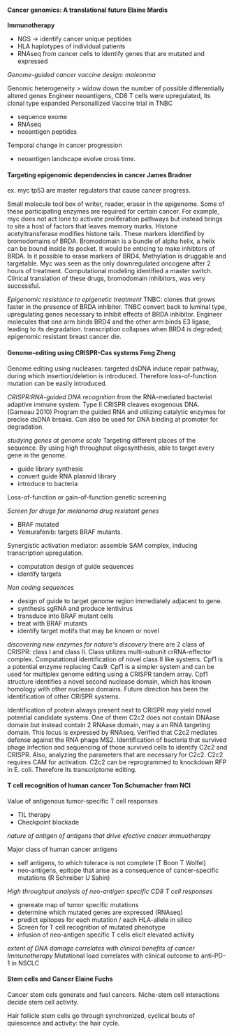 


#### Cancer genomics: A translational future  Elaine Mardis

__Immunotherapy__  
+ NGS -> identify cancer unique peptides
+ HLA haplotypes of individual patients
+ RNAseq from cancer cells to identify genes that are mutated and expressed  

_Genome-guided cancer vaccine design: maleonma_

Genomic heterogeneity > widow down the number of possible differentially altered genes
Engineer neoantigens, CD8 T cells were upregulated, its clonal type expanded
Personallized Vaccine trial in TNBC
+ sequence exome
+ RNAseq
+ neoantigen peptides

Temporal change in cancer progression
+ neoantigen landscape evolve cross time.


#### Targeting epigenomic dependencies in cancer James Bradner

ex. myc tp53 are master regulators that cause cancer progress.

Small molecule tool box of writer, reader, eraser in the epigenome. Some of these participating enzymes are required for certain cancer. For example, myc does not act lone to activate proliferation pathways but instead brings to site a host of factors that leaves memory marks. Histone acetyltransferase modifies histone tails. These markers identified by bromodomains of BRDA. Bromodomain is a bundle of alpha helix, a helix can be bound inside its pocket. It would be enticing to make inhibtors of BRDA. Is it possible to erase markers of BRD4. Methylation is druggable and targetable. Myc was seen as the only downregulated oncogene after 2 hours of treatment. Computational modeling identified a master switch. Clinical translation of these drugs, bromodomain inhibitors, was very successful.

_Epigenomic resistance to epigenetic treatment_
TNBC: clones that grows faster in the presence of BRDA inhibitor. TNBC convert back to luminal type, upregulating genes necessary to inhibit effects of BRDA inhibitor. Engineer molecules that one arm binds BRD4 and the other arm binds E3 ligase, leading to its degradation. transcription collapses when BRD4 is degraded; epigenomic resistant breast cancer die.

#### Genome-editing using CRISPR-Cas systems Feng Zheng  

Genome editing using nucleases: targeted dsDNA induce repair pathway, during which insertion/deletion is introduced. Therefore loss-of-function mutation can be easily introduced.

_CRISPR:RNA-guided DNA recognition_
from the RNA-mediated bacterial adaptive immune system. Type II CRISPR cleaves exogenous DNA. (Garneau 2010) Program the guided RNA and utilizing catalytic enzymes for precise dsDNA breaks. Can also be used for DNA binding at promoter for degradation.

_studying genes at genome scale_
Targeting different places of the sequence. By using high throughput oligosynthesis, able to target every gene in the genome.
+ guide library synthesis
+ convert guide RNA plasmid library
+ introduce to bacteria

Loss-of-function or gain-of-function genetic screening

_Screen for drugs for melanoma drug resistant genes_
+ BRAF mutated
+ Vemurafenib: targets BRAF mutants.

Synergistic activation mediator: assemble SAM complex, inducing transcription upregulation.
+ computation design of guide sequences
+ identify targets

_Non coding sequences_
+ design of guide to target genome region immediately adjacent to gene.
+ synthesis sgRNA and produce lentivirus
+ transduce into BRAF mutant cells
+ treat with BRAF mutants
+ identify target motifs that may be known or novel

_discovering new enzymes for nature's discovery_
there are 2 class of CRISPR: class I and class II. Class utilizes multi-subunit crRNA-effector complex. Computational identification of novel class II like systems. Cpf1 is a potential enzyme replacing Cas9. Cpf1 is a simpler system and can be used for multiplex genome editing using a CRISPR tandem array. Cpf1 structure identifies a novel second nuclease domain, which has known homology with other nuclease domains. Future direction has been the identification of other CRISPR systems.

Identification of protein always present next to CRISPR may yield novel potential candidate systems. One of them C2c2 does not contain DNAase domain but instead contain 2 RNAase domain, may a an RNA targeting domain. This locus is expressed by RNAseq. Verified that C2c2 mediates defense against the RNA phage MS2. Identification of bacteria that survived phage infection and sequencing of those survived cells to identify C2c2 and CRISPR. Also, analyzing the parameters that are necessary for C2c2. C2c2 requires CAM for activation. C2c2 can be reprogrammed to knockdown RFP in E. coli. Therefore its transcriptome editing.

#### T cell recognition of human cancer Ton Schumacher from NCI
Value of antigenous tumor-specific T cell responses
+ TIL therapy
+ Checkpoint blockade

_nature of antigen of antigens that drive efective cnacer immuotherapy_

Major class of human cancer antigens
+ self antigens, to which tolerace is not complete (T Boon T Wolfei)  
+ neo-antigens, epitope that arise as a consequence of cancer-specific mutations (R Schreiber U Sahin)

_High throughput analysis of neo-antigen specific CD8 T cell responses_      
+ gnereate map of tumor specific mutations
+ determine which mutated genes are expressed (RNAseq)
+ predict epitopes for each mutation / each HLA-allele in silico
+ Screen for T cell recognition of mutated phenotype
+ infusion of neo-antigen specific T cells elicit elevated activity

_extent of DNA damage correlates with clinical benefits of cancer Immunotherapy_
Mutational load correlates with clinical outcome to anti-PD-1 in NSCLC


#### Stem cells and Cancer Elaine Fuchs

Cancer stem cels generate and fuel cancers. Niche-stem cell interactions decide stem cell activity.

Hair follicle stem cells go through synchronized, cyclical bouts of quiescence and activity: the hair cycle. 
